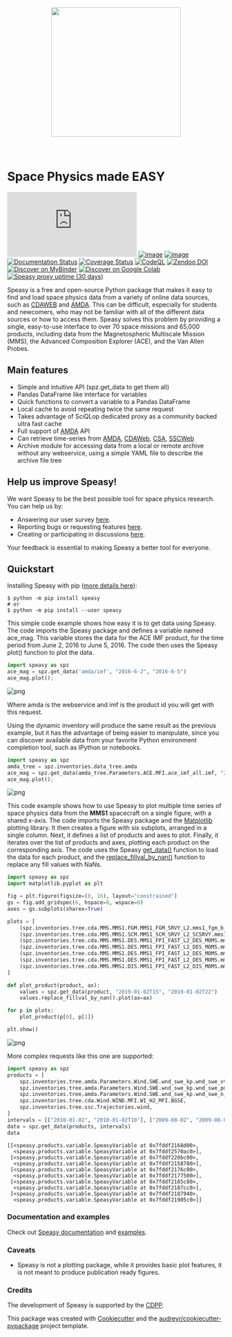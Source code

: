 <h1 align="center">
<img src="https://raw.githubusercontent.com/SciQLop/speasy/main/logo/logo_speasy.svg" width="300">
</h1><br>

# Space Physics made EASY

[![Chat on Matrix](https://img.shields.io/matrix/speasy:matrix.org)](https://matrix.to/#/#speasy:matrix.org)
[![image](https://img.shields.io/pypi/v/speasy.svg)](https://pypi.python.org/pypi/speasy)
[![image](https://github.com/SciQLop/speasy/workflows/Tests/badge.svg)](https://github.com/SciQLop/speasy/actions?query=workflow%3A%22Tests%22)
[![Documentation Status](https://readthedocs.org/projects/speasy/badge/?version=latest)](https://speasy.readthedocs.io/en/latest/?badge=latest)
[![Coverage Status](https://codecov.io/gh/SciQLop/speasy/coverage.svg?branch=main)](https://codecov.io/gh/SciQLop/speasy/branch/main)
[![CodeQL](https://github.com/SciQLop/speasy/actions/workflows/codeql.yml/badge.svg)](https://github.com/SciQLop/speasy/actions/workflows/codeql.yml)
[![Zendoo DOI](https://zenodo.org/badge/DOI/10.5281/zenodo.4118780.svg)](https://doi.org/10.5281/zenodo.4118780)
[![Discover on MyBinder](https://mybinder.org/badge_logo.svg)](https://mybinder.org/v2/gh/SciQLop/speasy/main?labpath=docs/examples)
[![Discover on Google Colab](https://colab.research.google.com/assets/colab-badge.svg)](https://colab.research.google.com/github/SciQLop/speasy)
[![Speasy proxy uptime (30 days)](https://img.shields.io/uptimerobot/ratio/m792771930-24b7f89c03d5090a13462b70)](http://sciqlop.lpp.polytechnique.fr/cache)

Speasy is a free and open-source Python package that makes it easy to find and load space physics data from a variety of
online data sources, such as [CDAWEB](https://cdaweb.gsfc.nasa.gov/index.html/) and [AMDA](http://amda.irap.omp.eu/). This can be difficult, especially for students and newcomers, who may not
be familiar with all of the different data sources or how to access them. Speasy solves this problem by providing a single,
easy-to-use interface to over 70 space missions and 65,000 products, including data from the Magnetospheric Multiscale Mission (MMS),
the Advanced Composition Explorer (ACE), and the Van Allen Probes.

## Main features

-   Simple and intuitive API (spz.get_data to get them all)
-   Pandas DataFrame like interface for variables
-   Quick functions to convert a variable to a Pandas DataFrame
-   Local cache to avoid repeating twice the same request
-   Takes advantage of SciQLop dedicated proxy as a community backed ultra fast cache
-   Full support of [AMDA](http://amda.irap.omp.eu/) API
-   Can retrieve time-series from [AMDA](http://amda.irap.omp.eu/),
    [CDAWeb](https://cdaweb.gsfc.nasa.gov/),
    [CSA](https://csa.esac.esa.int/csa-web/),
    [SSCWeb](https://sscweb.gsfc.nasa.gov/)
-   Archive module for accessing data from a local or remote archive without any webservice, using a simple YAML file to describe the archive file tree

## Help us improve Speasy!

We want Speasy to be the best possible tool for space physics research. You can help us by:

- Answering our user survey [here](https://docs.google.com/forms/d/e/1FAIpQLScV12kvETk8jc4Zc4sIsHiteMHRVo5I8DiSAE8RyVdVkUaxJA/viewform?usp=sf_link).
- Reporting bugs or requesting features [here](https://github.com/SciQLop/speasy/issues/new).
- Creating or participating in discussions [here](https://github.com/SciQLop/speasy/discussions).

Your feedback is essential to making Speasy a better tool for everyone.

## Quickstart

Installing Speasy with pip ([more details
here](https://speasy.readthedocs.io/en/stable/installation.html)):

``` console
$ python -m pip install speasy
# or
$ python -m pip install --user speasy
```

This simple code example shows how easy it is to get data using Speasy. The code imports the Speasy package and defines a variable named ace_mag. This variable stores the data for the ACE IMF product, for the time period from June 2, 2016 to June 5, 2016. The code then uses the Speasy plot() function to plot the data.


```python
import speasy as spz
ace_mag = spz.get_data('amda/imf', "2016-6-2", "2016-6-5")
ace_mag.plot();
```


    
![png](README_files/README_2_0.png)
    


Where amda is the webservice and imf is the product id you will get with
this request.

Using the dynamic inventory will produce the same result as the previous example, but it has the advantage of being easier to manipulate, since you can discover available data from your favorite Python environment completion tool, such as IPython or notebooks.


```python
import speasy as spz
amda_tree = spz.inventories.data_tree.amda
ace_mag = spz.get_data(amda_tree.Parameters.ACE.MFI.ace_imf_all.imf, "2016-6-2", "2016-6-5")
ace_mag.plot();
```


    
![png](README_files/README_4_0.png)
    


This code example shows how to use Speasy to plot multiple time series of space physics data from the **MMS1** spacecraft on a single figure, with a shared x-axis. The code imports the Speasy package and the [Matplotlib](https://matplotlib.org/stable/) plotting library. It then creates a figure with six subplots, arranged in a single column. Next, it defines a list of products and axes to plot. Finally, it iterates over the list of products and axes, plotting each product on the corresponding axis. The code uses the Speasy [get_data()](https://speasy.readthedocs.io/en/latest/dev/speasy.html#speasy.get_data) function to load the data for each product, and the [replace_fillval_by_nan()](https://speasy.readthedocs.io/en/latest/dev/speasy.html#speasy.SpeasyVariable.replace_fillval_by_nan) function to replace any fill values with NaNs. 


```python
import speasy as spz
import matplotlib.pyplot as plt

fig = plt.figure(figsize=(8, 16), layout="constrained")
gs = fig.add_gridspec(6, hspace=0, wspace=0)
axes = gs.subplots(sharex=True)

plots = [
    (spz.inventories.tree.cda.MMS.MMS1.FGM.MMS1_FGM_SRVY_L2.mms1_fgm_b_gse_srvy_l2_clean, axes[0]),
    (spz.inventories.tree.cda.MMS.MMS1.SCM.MMS1_SCM_SRVY_L2_SCSRVY.mms1_scm_acb_gse_scsrvy_srvy_l2 , axes[1]),
    (spz.inventories.tree.cda.MMS.MMS1.DES.MMS1_FPI_FAST_L2_DES_MOMS.mms1_des_bulkv_gse_fast, axes[2]),
    (spz.inventories.tree.cda.MMS.MMS1.DES.MMS1_FPI_FAST_L2_DES_MOMS.mms1_des_temppara_fast, axes[3]),
    (spz.inventories.tree.cda.MMS.MMS1.DES.MMS1_FPI_FAST_L2_DES_MOMS.mms1_des_tempperp_fast, axes[3]),
    (spz.inventories.tree.cda.MMS.MMS1.DES.MMS1_FPI_FAST_L2_DES_MOMS.mms1_des_energyspectr_omni_fast, axes[4]),
    (spz.inventories.tree.cda.MMS.MMS1.DIS.MMS1_FPI_FAST_L2_DIS_MOMS.mms1_dis_energyspectr_omni_fast, axes[5])
]

def plot_product(product, ax):
    values = spz.get_data(product, "2019-01-02T15", "2019-01-02T22")
    values.replace_fillval_by_nan().plot(ax=ax)

for p in plots:
    plot_product(p[0], p[1])

plt.show()
```


    
![png](README_files/README_6_0.png)
    


More complex requests like this one are supported:


```python
import speasy as spz
products = [
    spz.inventories.tree.amda.Parameters.Wind.SWE.wnd_swe_kp.wnd_swe_vth,
    spz.inventories.tree.amda.Parameters.Wind.SWE.wnd_swe_kp.wnd_swe_pdyn,
    spz.inventories.tree.amda.Parameters.Wind.SWE.wnd_swe_kp.wnd_swe_n,
    spz.inventories.tree.cda.Wind.WIND.MFI.WI_H2_MFI.BGSE,
    spz.inventories.tree.ssc.Trajectories.wind,
]
intervals = [["2010-01-02", "2010-01-02T10"], ["2009-08-02", "2009-08-02T10"]]
data = spz.get_data(products, intervals)
data
```




    [[<speasy.products.variable.SpeasyVariable at 0x7fddf2168d00>,
      <speasy.products.variable.SpeasyVariable at 0x7fddf2570ac0>],
     [<speasy.products.variable.SpeasyVariable at 0x7fddf220bc00>,
      <speasy.products.variable.SpeasyVariable at 0x7fddf2158780>],
     [<speasy.products.variable.SpeasyVariable at 0x7fddf2176c00>,
      <speasy.products.variable.SpeasyVariable at 0x7fddf2177500>],
     [<speasy.products.variable.SpeasyVariable at 0x7fddf2185c80>,
      <speasy.products.variable.SpeasyVariable at 0x7fddf2187cc0>],
     [<speasy.products.variable.SpeasyVariable at 0x7fddf2187940>,
      <speasy.products.variable.SpeasyVariable at 0x7fddf21905c0>]]



### Documentation and examples

Check out [Speasy documentation](https://speasy.readthedocs.io/en/stable/) and [examples](https://speasy.readthedocs.io/en/latest/examples/index.html).

### Caveats

-   Speasy is not a plotting package, while it provides basic plot
    features, it is not meant to produce publication ready figures.

### Credits

The development of Speasy is supported by the [CDPP](http://www.cdpp.eu/).

This package was created with
[Cookiecutter](https://github.com/audreyr/cookiecutter) and the
[audreyr/cookiecutter-pypackage](https://github.com/audreyr/cookiecutter-pypackage)
project template.

